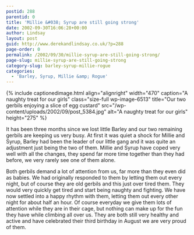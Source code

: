 ```yaml
---
postid: 288
parentid: 0
title: 'Millie &#038; Syrup are still going strong'
date: 2002-09-30T16:06:28+00:00
author: Lindsay
layout: post
guid: http://www.derekandlindsay.co.uk/?p=288
page-order: 0
permalink: /2002/09/30/millie-syrup-are-still-going-strong/
page-slug: millie-syrup-are-still-going-strong
category-slug: barley-syrup-millie-rogue
categories:
  - 'Barley, Syrup, Millie &amp; Rogue'
---
```

{% include captionedimage.html align="alignright" width="470" caption="A naughty treat for our girls" class="size-full wp-image-6513" title="Our two gerbils enjoying a slice of egg custard" src="/wp-content/uploads/2002/09/post_5384.jpg" alt="A naughty treat for our girls" height="275" %} 

It has been three months since we lost little Barley and our two remaining gerbils are keeping us very busy. At first it was quiet a shock for Millie and Syrup, Barley had been the leader of our little gang and it was quite an adjustment just being the two of them. Millie and Syrup have coped very well with all the changes, they spend far more time together than they had before, we very rarely see one of them alone.

Both gerbils demand a lot of attention from us, far more than they even did as babies. We had originally responded to them by letting them out every night, but of course they are old gerbils and this just over tired them. They would very quickly get tired and start being naughty and fighting. We have now settled into a happy rhythm with them, letting them out every other night for about half an hour. Of course everyday we give them lots of attention while they are in their cage, but nothing can make up for the fun they have while climbing all over us. They are both still very healthy and active and have celebrated their third birthday in August we are very proud of them.